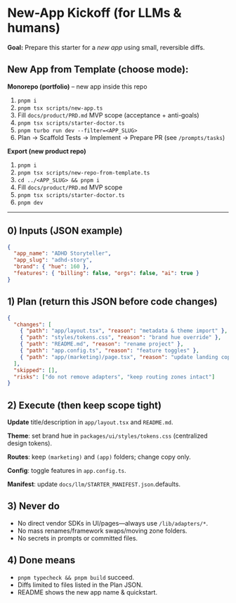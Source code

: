 # New-App Kickoff (for LLMs & humans)

**Goal:** Prepare this starter for a _new app_ using small, reversible diffs.

## New App from Template (choose mode):

**Monorepo (portfolio)** – new app inside this repo

1. `pnpm i`
2. `pnpm tsx scripts/new-app.ts`
3. Fill `docs/product/PRD.md` MVP scope (acceptance + anti-goals)
4. `pnpm tsx scripts/starter-doctor.ts`
5. `pnpm turbo run dev --filter=<APP_SLUG>`
6. Plan → Scaffold Tests → Implement → Prepare PR (see `/prompts/tasks`)

**Export (new product repo)**

1. `pnpm i`
2. `pnpm tsx scripts/new-repo-from-template.ts`
3. `cd ../<APP_SLUG> && pnpm i`
4. Fill `docs/product/PRD.md` MVP scope
5. `pnpm tsx scripts/starter-doctor.ts`
6. `pnpm dev`

---

## 0) Inputs (JSON example)

```json
{
  "app_name": "ADHD Storyteller",
  "app_slug": "adhd-story",
  "brand": { "hue": 160 },
  "features": { "billing": false, "orgs": false, "ai": true }
}
```

## 1) Plan (return this JSON before code changes)

```json
{
  "changes": [
    { "path": "app/layout.tsx", "reason": "metadata & theme import" },
    { "path": "styles/tokens.css", "reason": "brand hue override" },
    { "path": "README.md", "reason": "rename project" },
    { "path": "app.config.ts", "reason": "feature toggles" },
    { "path": "app/(marketing)/page.tsx", "reason": "update landing copy" }
  ],
  "skipped": [],
  "risks": ["do not remove adapters", "keep routing zones intact"]
}
```

## 2) Execute (then keep scope tight)

**Update** title/description in `app/layout.tsx` and `README.md`.

**Theme**: set brand hue in `packages/ui/styles/tokens.css` (centralized design tokens).

**Routes**: keep `(marketing)` and `(app)` folders; change copy only.

**Config**: toggle features in `app.config.ts`.

**Manifest**: update `docs/llm/STARTER_MANIFEST.json`.defaults.

## 3) Never do

- No direct vendor SDKs in UI/pages—always use `/lib/adapters/*`.
- No mass renames/framework swaps/moving zone folders.
- No secrets in prompts or committed files.

## 4) Done means

- `pnpm typecheck && pnpm build` succeed.
- Diffs limited to files listed in the Plan JSON.
- README shows the new app name & quickstart.
